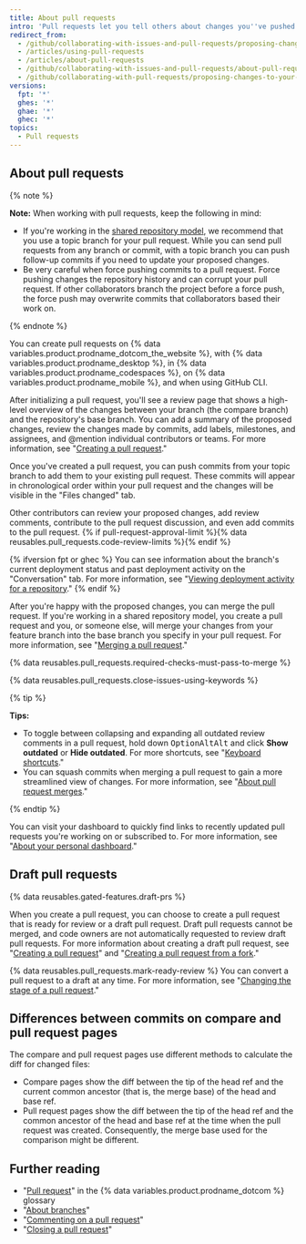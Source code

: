 ```yaml
---
title: About pull requests
intro: 'Pull requests let you tell others about changes you''ve pushed to a branch in a repository on {% data variables.product.product_name %}. Once a pull request is opened, you can discuss and review the potential changes with collaborators and add follow-up commits before your changes are merged into the base branch.'
redirect_from:
  - /github/collaborating-with-issues-and-pull-requests/proposing-changes-to-your-work-with-pull-requests/about-pull-requests
  - /articles/using-pull-requests
  - /articles/about-pull-requests
  - /github/collaborating-with-issues-and-pull-requests/about-pull-requests
  - /github/collaborating-with-pull-requests/proposing-changes-to-your-work-with-pull-requests/about-pull-requests
versions:
  fpt: '*'
  ghes: '*'
  ghae: '*'
  ghec: '*'
topics:
  - Pull requests
---
```


## About pull requests

{% note %}

**Note:** When working with pull requests, keep the following in mind:
* If you're working in the [shared repository model](/pull-requests/collaborating-with-pull-requests/getting-started/about-collaborative-development-models), we recommend that you use a topic branch for your pull request. While you can send pull requests from any branch or commit, with a topic branch you can push follow-up commits if you need to update your proposed changes.
* Be very careful when force pushing commits to a pull request. Force pushing changes the repository history and can corrupt your pull request. If other collaborators branch the project before a force push, the force push may overwrite commits that collaborators based their work on.

{% endnote %}

You can create pull requests on {% data variables.product.prodname_dotcom_the_website %}, with {% data variables.product.prodname_desktop %}, in {% data variables.product.prodname_codespaces %}, on {% data variables.product.prodname_mobile %}, and when using GitHub CLI. 

After initializing a pull request, you'll see a review page that shows a high-level overview of the changes between your branch (the compare branch) and the repository's base branch. You can add a summary of the proposed changes, review the changes made by commits, add labels, milestones, and assignees, and @mention individual contributors or teams. For more information, see "[Creating a pull request](/articles/creating-a-pull-request)."

Once you've created a pull request, you can push commits from your topic branch to add them to your existing pull request. These commits will appear in chronological order within your pull request and the changes will be visible in the "Files changed" tab.

Other contributors can review your proposed changes, add review comments, contribute to the pull request discussion, and even add commits to the pull request. {% if pull-request-approval-limit %}{% data reusables.pull_requests.code-review-limits %}{% endif %}

{% ifversion fpt or ghec %}
You can see information about the branch's current deployment status and past deployment activity on the "Conversation" tab. For more information, see "[Viewing deployment activity for a repository](/repositories/viewing-activity-and-data-for-your-repository/viewing-deployment-activity-for-your-repository)."
{% endif %}

After you're happy with the proposed changes, you can merge the pull request. If you're working in a shared repository model, you create a pull request and you, or someone else, will merge your changes from your feature branch into the base branch you specify in your pull request. For more information, see "[Merging a pull request](/articles/merging-a-pull-request)."

{% data reusables.pull_requests.required-checks-must-pass-to-merge %}

{% data reusables.pull_requests.close-issues-using-keywords %}

{% tip %}

**Tips:**
- To toggle between collapsing and expanding all outdated review comments in a pull request, hold down <span class="platform-mac"><kbd>Option</kbd></span><span class="platform-linux"><kbd>Alt</kbd></span><span class="platform-windows"><kbd>Alt</kbd></span> and click **Show outdated** or **Hide outdated**. For more shortcuts, see "[Keyboard shortcuts](/articles/keyboard-shortcuts)."
- You can squash commits when merging a pull request to gain a more streamlined view of changes. For more information, see "[About pull request merges](/pull-requests/collaborating-with-pull-requests/incorporating-changes-from-a-pull-request/about-pull-request-merges)."

{% endtip %}

You can visit your dashboard to quickly find links to recently updated pull requests you're working on or subscribed to. For more information, see "[About your personal dashboard](/articles/about-your-personal-dashboard)."

## Draft pull requests

{% data reusables.gated-features.draft-prs %}

When you create a pull request, you can choose to create a pull request that is ready for review or a draft pull request. Draft pull requests cannot be merged, and code owners are not automatically requested to review draft pull requests. For more information about creating a draft pull request, see "[Creating a pull request](/articles/creating-a-pull-request)" and "[Creating a pull request from a fork](/pull-requests/collaborating-with-pull-requests/proposing-changes-to-your-work-with-pull-requests/creating-a-pull-request-from-a-fork)."

{% data reusables.pull_requests.mark-ready-review %} You can convert a pull request to a draft at any time. For more information, see "[Changing the stage of a pull request](/pull-requests/collaborating-with-pull-requests/proposing-changes-to-your-work-with-pull-requests/changing-the-stage-of-a-pull-request)."

## Differences between commits on compare and pull request pages

The compare and pull request pages use different methods to calculate the diff for changed files:

- Compare pages show the diff between the tip of the head ref and the current common ancestor (that is, the merge base) of the head and base ref.
- Pull request pages show the diff between the tip of the head ref and the common ancestor of the head and base ref at the time when the pull request was created. Consequently, the merge base used for the comparison might be different.

## Further reading

- "[Pull request](/articles/github-glossary/#pull-request)" in the {% data variables.product.prodname_dotcom %} glossary
- "[About branches](/pull-requests/collaborating-with-pull-requests/proposing-changes-to-your-work-with-pull-requests/about-branches)"
- "[Commenting on a pull request](/pull-requests/collaborating-with-pull-requests/reviewing-changes-in-pull-requests/commenting-on-a-pull-request)"
- "[Closing a pull request](/pull-requests/collaborating-with-pull-requests/incorporating-changes-from-a-pull-request/closing-a-pull-request)"
